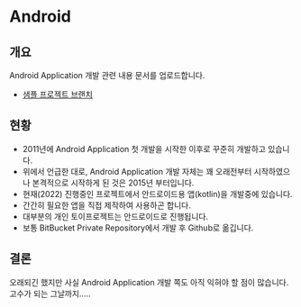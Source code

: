 # Android

## 개요
Android Application 개발 관련 내용 문서를 업로드합니다.
* [샘플 프로젝트 브랜치](https://github.com/yenarue/myStudyRepo/tree/sample-projects/Android)

## 현황
* 2011년에 Android Application 첫 개발을 시작한 이후로 꾸준히 개발하고 있습니다.
* 위에서 언급한 대로, Android Application 개발 자체는 꽤 오래전부터 시작하였으나 본격적으로 시작하게 된 것은 2015년 부터입니다.
* 현재(2022) 진행중인 프로젝트에서 안드로이드용 앱(kotlin)을 개발중에 있습니다.
* 간간히 필요한 앱을 직접 제작하여 사용하곤 합니다.
* 대부분의 개인 토이프로젝트는 안드로이드로 진행됩니다.
* 보통 BitBucket Private Repository에서 개발 후 Github로 옮깁니다.

## 결론
오래되긴 했지만 사실 Android Application 개발 쪽도 아직 익혀야 할 점이 많습니다.
고수가 되는 그날까지.....
